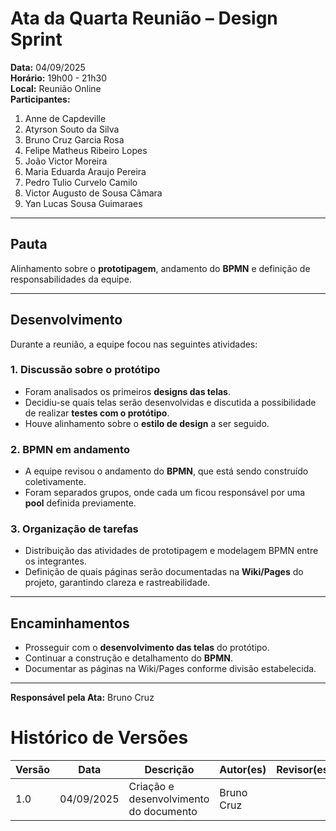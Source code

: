 # Ata da Quarta Reunião – Design Sprint

**Data:** 04/09/2025  
**Horário:** 19h00 - 21h30  
**Local:** Reunião Online  
**Participantes:**
<br>
1. Anne de Capdeville
2. Atyrson Souto da Silva
3. Bruno Cruz Garcia Rosa
4. Felipe Matheus Ribeiro Lopes
5. João Victor Moreira
6. Maria Eduarda Araujo Pereira
7. Pedro Tulio Curvelo Camilo
8. Victor Augusto de Sousa Câmara
9. Yan Lucas Sousa Guimaraes

---

## Pauta
Alinhamento sobre o **prototipagem**, andamento do **BPMN** e definição de responsabilidades da equipe.

---

## Desenvolvimento

Durante a reunião, a equipe focou nas seguintes atividades:

### 1. Discussão sobre o protótipo
- Foram analisados os primeiros **designs das telas**.  
- Decidiu-se quais telas serão desenvolvidas e discutida a possibilidade de realizar **testes com o protótipo**.  
- Houve alinhamento sobre o **estilo de design** a ser seguido.  

### 2. BPMN em andamento
- A equipe revisou o andamento do **BPMN**, que está sendo construído coletivamente.  
- Foram separados grupos, onde cada um ficou responsável por uma **pool** definida previamente.  

### 3. Organização de tarefas
- Distribuição das atividades de prototipagem e modelagem BPMN entre os integrantes.  
- Definição de quais páginas serão documentadas na **Wiki/Pages** do projeto, garantindo clareza e rastreabilidade.  

---

## Encaminhamentos
- Prosseguir com o **desenvolvimento das telas** do protótipo.  
- Continuar a construção e detalhamento do **BPMN**.  
- Documentar as páginas na Wiki/Pages conforme divisão estabelecida.  

---

**Responsável pela Ata:** Bruno Cruz

# Histórico de Versões
| Versão | Data       | Descrição                              | Autor(es)  | Revisor(es) |
| ------ | ---------- | -------------------------------------- | ---------- | ----------- |
| 1.0    | 04/09/2025 | Criação e desenvolvimento do documento | Bruno Cruz |             |